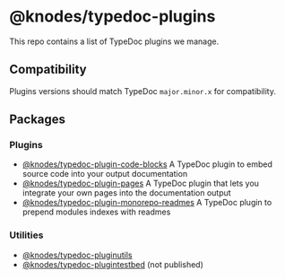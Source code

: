 # @knodes/typedoc-plugins

This repo contains a list of TypeDoc plugins we manage.

## Compatibility

Plugins versions should match TypeDoc `major.minor.x` for compatibility.

## Packages

### Plugins

* [@knodes/typedoc-plugin-code-blocks](./packages/plugin-code-blocks/)
  A TypeDoc plugin to embed source code into your output documentation
* [@knodes/typedoc-plugin-pages](./packages/plugin-pages/)
  A TypeDoc plugin that lets you integrate your own pages into the documentation output
* [@knodes/typedoc-plugin-monorepo-readmes](./packages/plugin-monorepo-readmes/)
  A TypeDoc plugin to prepend modules indexes with readmes

### Utilities

* [@knodes/typedoc-pluginutils](./packages/pluginutils/)
* [@knodes/typedoc-plugintestbed](./packages/plugintestbed/) (not published)